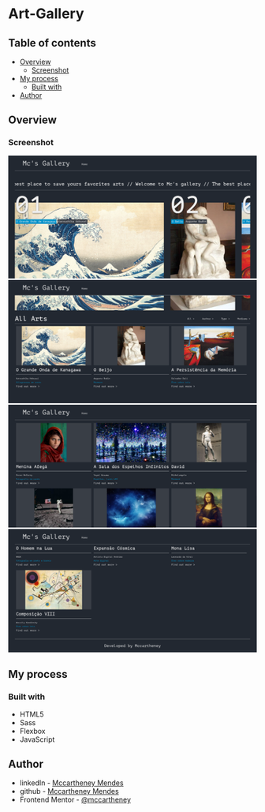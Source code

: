 # Art-Gallery

## Table of contents

- [Overview](#overview)
  - [Screenshot](#screenshot)
- [My process](#my-process)
  - [Built with](#built-with)
- [Author](#author)

## Overview

### Screenshot

![](./src/screenshots/1.png)
![](./src/screenshots/2.png)
![](./src/screenshots/3.png)
![](./src/screenshots/4.png)

## My process

### Built with

- HTML5
- Sass
- Flexbox
- JavaScript

## Author

- linkedIn - [Mccartheney Mendes](https://www.linkedin.com/in/mccartheney-mendes-892709292/)
- github - [Mccartheney Mendes](https://github.com/mccartheney)
- Frontend Mentor - [@mccartheney](https://www.frontendmentor.io/profile/mccartheney)